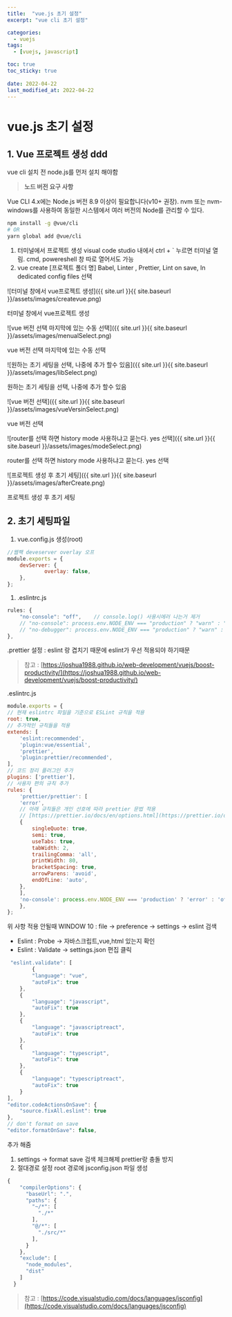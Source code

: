 ```yaml
---
title:  "vue.js 초기 설정"
excerpt: "vue cli 초기 설정"

categories:
  - vuejs
tags:
  - [vuejs, javascript]

toc: true
toc_sticky: true
 
date: 2022-04-22
last_modified_at: 2022-04-22
---
```

# vue.js 초기 설정

## 1. Vue 프로젝트 생성 ddd

vue cli 설치 전 node.js를 먼저 설치 해야함

> **노드 버전 요구 사항**

Vue CLI 4.x에는 Node.js 버전 8.9 이상이 필요합니다(v10+ 권장). 
nvm 또는 nvm-windows를 사용하여 동일한 시스템에서 여러 버전의 Node를 관리할 수 있다.
> 

```bash
npm install -g @vue/cli
# OR
yarn global add @vue/cli
```

1. 터미널에서 프로젝트 생성 visual code studio 내에서 ctrl + ` 누르면 터미널 열림. cmd, powereshell 창 따로 열어서도 가능 
2. vue create [프로젝트 폴더 명]
Babel, Linter , Prettier, Lint on save, In dedicated config files 선택
    
![터미널 창에서 vue프로젝트 생성]({{ site.url }}{{ site.baseurl }}/assets/images/createvue.png)

터미널 창에서 vue프로젝트 생성

![vue 버전 선택 마지막에 있는 수동 선택]({{ site.url }}{{ site.baseurl }}/assets/images/menualSelect.png)

vue 버전 선택 마지막에 있는 수동 선택
    

![원하는 초기 세팅을 선택, 나중에 추가 할수 있음]({{ site.url }}{{ site.baseurl }}/assets/images/libSelect.png)

원하는 초기 세팅을 선택, 나중에 추가 할수 있음

![vue 버전 선택]({{ site.url }}{{ site.baseurl }}/assets/images/vueVersinSelect.png)

vue 버전 선택

![router를 선택 하면 history  mode 사용하냐고 묻는다. yes 선택]({{ site.url }}{{ site.baseurl }}/assets/images/modeSelect.png)

router를 선택 하면 history  mode 사용하냐고 묻는다. yes 선택

![프로젝트 생성 후 초기 세팅]({{ site.url }}{{ site.baseurl }}/assets/images/afterCreate.png)

프로젝트 생성 후 초기 세팅

## 2. 초기 세팅파일

1. vue.config.js 생성(root)

```jsx
//웹팩 deveserver overlay 오프
module.exports = {
	devServer: {
            overlay: false,
	},
};
```

1. .eslintrc.js

```jsx
rules: {
	"no-console": "off",	// console.log() 사용시에러 나는거 제거
	// "no-console": process.env.NODE_ENV === "production" ? "warn" : "off",
	// "no-debugger": process.env.NODE_ENV === "production" ? "warn" : "off",
},
```

.prettier 설정 : eslint 랑 겹치기 때문에 eslint가 우선 적용되야 하기때문

>참고 :
[https://joshua1988.github.io/web-development/vuejs/boost-productivity/](https://joshua1988.github.io/web-development/vuejs/boost-productivity/)

.eslintrc.js

```jsx
module.exports = {
// 현재 eslintrc 파일을 기준으로 ESLint 규칙을 적용
root: true,
// 추가적인 규칙들을 적용
extends: [
	'eslint:recommended',
	'plugin:vue/essential',
	'prettier',
	'plugin:prettier/recommended',
],
// 코드 정리 플러그인 추가
plugins: ['prettier'],
// 사용자 편의 규칙 추가
rules: {
	'prettier/prettier': [
	'error',
	// 아래 규칙들은 개인 선호에 따라 prettier 문법 적용
	// [https://prettier.io/docs/en/options.html](https://prettier.io/docs/en/options.html)
	{
		singleQuote: true,
		semi: true,
		useTabs: true,
		tabWidth: 2,
		trailingComma: 'all',
		printWidth: 80,
		bracketSpacing: true,
		arrowParens: 'avoid',
		endOfLine: 'auto',
	},
	],
	'no-console': process.env.NODE_ENV === 'production' ? 'error' : 'off',
	},
};
```
위 사항 적용 안될때
WINDOW 10 : file -> preference -> settings -> eslint 검색
    
-  Eslint : Probe -> 자바스크립트,vue,html 있는지 확인
-  Eslint : Validate -> settings.json 편집 클릭

```jsx
 "eslint.validate": [
		{
        "language": "vue",
        "autoFix": true
    },
    {
        "language": "javascript",
        "autoFix": true
    },
    {
        "language": "javascriptreact",
        "autoFix": true
    },
    {
        "language": "typescript",
        "autoFix": true
    },
    {
        "language": "typescriptreact",
        "autoFix": true
    }
],
"editor.codeActionsOnSave": {
    "source.fixAll.eslint": true
},
// don't format on save
"editor.formatOnSave": false,

```

추가 해줌

1. settings -> format save 검색 체크해제 prettier랑 충돌 방지
2. 절대경로 설정
root 경로에 jsconfig.json 파일 생성
```jsx
{
    "compilerOptions": {
      "baseUrl": ".",
      "paths": {
        "~/*": [
          "./*"
        ],
        "@/*": [
          "./src/*"
        ],
      }
    },
    "exclude": [
      "node_modules",
      "dist"
    ]
  }
```
>참고 : 
[https://code.visualstudio.com/docs/languages/jsconfig](https://code.visualstudio.com/docs/languages/jsconfig)
